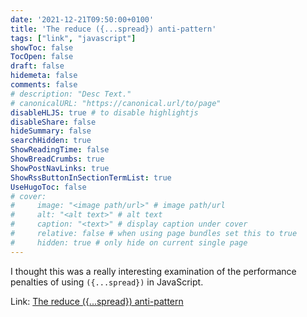 ```yaml
---
date: '2021-12-21T09:50:00+0100'
title: 'The reduce ({...spread}) anti-pattern'
tags: ["link", "javascript"]
showToc: false
TocOpen: false
draft: false
hidemeta: false
comments: false
# description: "Desc Text."
# canonicalURL: "https://canonical.url/to/page"
disableHLJS: true # to disable highlightjs
disableShare: false
hideSummary: false
searchHidden: true
ShowReadingTime: false
ShowBreadCrumbs: true
ShowPostNavLinks: true
ShowRssButtonInSectionTermList: true
UseHugoToc: false
# cover:
#     image: "<image path/url>" # image path/url
#     alt: "<alt text>" # alt text
#     caption: "<text>" # display caption under cover
#     relative: false # when using page bundles set this to true
#     hidden: true # only hide on current single page
---
```


I thought this was a really interesting examination of the performance penalties of using `({...spread})` in JavaScript.

Link: [The reduce ({...spread}) anti-pattern](https://www.richsnapp.com/article/2019/06-09-reduce-spread-anti-pattern)
